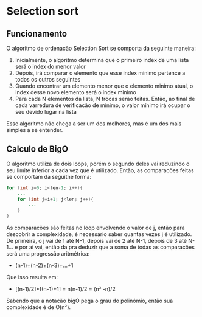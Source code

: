 # Selection sort 

## Funcionamento

O algoritmo de ordenacão Selection Sort se comporta da seguinte maneira:

1. Inicialmente, o algoritmo determina que o primeiro index de uma lista será o index do menor valor
2. Depois, irá comparar o elemento que esse index minimo pertence a todos os outros seguintes
3. Quando encontrar um elemento menor que o elemento minimo atual, o index desse novo elemento será o index minimo
4. Para cada N elementos da lista, N trocas serão feitas. Então, ao final de cada varredura de verificacão de mínimo, o valor mínimo irá ocupar o seu devido lugar na lista

Esse algoritmo não chega a ser um dos melhores, mas é um dos mais simples a se entender. 

## Calculo de BigO

O algoritmo utiliza de dois loops, porém o segundo deles vai reduzindo o seu limite inferior a cada vez que é utilizado. Então, as comparacões feitas se comportam da seguitne forma:

```java
for (int i=0; i<len-1; i++){
    ...
    for (int j=i+1; j<len; j++){
        ...
    }
}
```
As comparacões são feitas no loop envolvendo o valor de j, então para descobrir a complexidade, é necessário saber quantas vezes j é utilizado.
De primeira, o j vai de 1 até N-1, depois vai de 2 até N-1, depois de 3 até N-1... e por aí vai, então da pra deduzir que a soma de todas as comparacões será uma progressão aritmétrica:

- (n-1)+(n-2)+(n-3)+...+1

Que isso resulta em:

- [(n-1)/2]*[(n-1)+1] = n(n-1)/2 = (n² -n)/2

Sabendo que a notacão bigO pega o grau do polinômio, então sua complexidade é de O(n²).